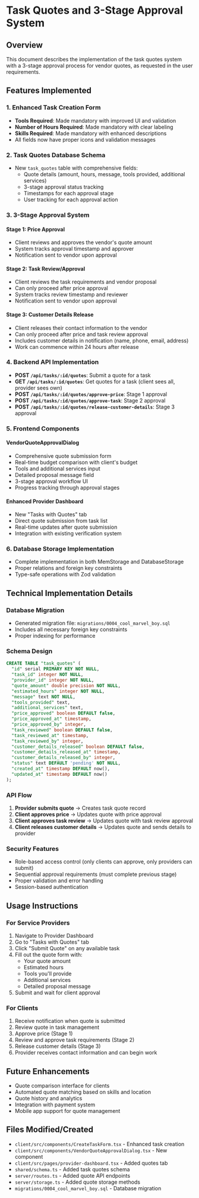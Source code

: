 # Task Quotes and 3-Stage Approval System

## Overview
This document describes the implementation of the task quotes system with a 3-stage approval process for vendor quotes, as requested in the user requirements.

## Features Implemented

### 1. Enhanced Task Creation Form
- **Tools Required**: Made mandatory with improved UI and validation
- **Number of Hours Required**: Made mandatory with clear labeling
- **Skills Required**: Made mandatory with enhanced descriptions
- All fields now have proper icons and validation messages

### 2. Task Quotes Database Schema
- New `task_quotes` table with comprehensive fields:
  - Quote details (amount, hours, message, tools provided, additional services)
  - 3-stage approval status tracking
  - Timestamps for each approval stage
  - User tracking for each approval action

### 3. 3-Stage Approval System

#### Stage 1: Price Approval
- Client reviews and approves the vendor's quote amount
- System tracks approval timestamp and approver
- Notification sent to vendor upon approval

#### Stage 2: Task Review/Approval
- Client reviews the task requirements and vendor proposal
- Can only proceed after price approval
- System tracks review timestamp and reviewer
- Notification sent to vendor upon approval

#### Stage 3: Customer Details Release
- Client releases their contact information to the vendor
- Can only proceed after price and task review approval
- Includes customer details in notification (name, phone, email, address)
- Work can commence within 24 hours after release

### 4. Backend API Implementation
- **POST `/api/tasks/:id/quotes`**: Submit a quote for a task
- **GET `/api/tasks/:id/quotes`**: Get quotes for a task (client sees all, provider sees own)
- **POST `/api/tasks/:id/quotes/approve-price`**: Stage 1 approval
- **POST `/api/tasks/:id/quotes/approve-task`**: Stage 2 approval
- **POST `/api/tasks/:id/quotes/release-customer-details`**: Stage 3 approval

### 5. Frontend Components

#### VendorQuoteApprovalDialog
- Comprehensive quote submission form
- Real-time budget comparison with client's budget
- Tools and additional services input
- Detailed proposal message field
- 3-stage approval workflow UI
- Progress tracking through approval stages

#### Enhanced Provider Dashboard
- New "Tasks with Quotes" tab
- Direct quote submission from task list
- Real-time updates after quote submission
- Integration with existing verification system

### 6. Database Storage Implementation
- Complete implementation in both MemStorage and DatabaseStorage
- Proper relations and foreign key constraints
- Type-safe operations with Zod validation

## Technical Implementation Details

### Database Migration
- Generated migration file: `migrations/0004_cool_marvel_boy.sql`
- Includes all necessary foreign key constraints
- Proper indexing for performance

### Schema Design
```sql
CREATE TABLE "task_quotes" (
  "id" serial PRIMARY KEY NOT NULL,
  "task_id" integer NOT NULL,
  "provider_id" integer NOT NULL,
  "quote_amount" double precision NOT NULL,
  "estimated_hours" integer NOT NULL,
  "message" text NOT NULL,
  "tools_provided" text,
  "additional_services" text,
  "price_approved" boolean DEFAULT false,
  "price_approved_at" timestamp,
  "price_approved_by" integer,
  "task_reviewed" boolean DEFAULT false,
  "task_reviewed_at" timestamp,
  "task_reviewed_by" integer,
  "customer_details_released" boolean DEFAULT false,
  "customer_details_released_at" timestamp,
  "customer_details_released_by" integer,
  "status" text DEFAULT 'pending' NOT NULL,
  "created_at" timestamp DEFAULT now(),
  "updated_at" timestamp DEFAULT now()
);
```

### API Flow
1. **Provider submits quote** → Creates task quote record
2. **Client approves price** → Updates quote with price approval
3. **Client approves task review** → Updates quote with task review approval
4. **Client releases customer details** → Updates quote and sends details to provider

### Security Features
- Role-based access control (only clients can approve, only providers can submit)
- Sequential approval requirements (must complete previous stage)
- Proper validation and error handling
- Session-based authentication

## Usage Instructions

### For Service Providers
1. Navigate to Provider Dashboard
2. Go to "Tasks with Quotes" tab
3. Click "Submit Quote" on any available task
4. Fill out the quote form with:
   - Your quote amount
   - Estimated hours
   - Tools you'll provide
   - Additional services
   - Detailed proposal message
5. Submit and wait for client approval

### For Clients
1. Receive notification when quote is submitted
2. Review quote in task management
3. Approve price (Stage 1)
4. Review and approve task requirements (Stage 2)
5. Release customer details (Stage 3)
6. Provider receives contact information and can begin work

## Future Enhancements
- Quote comparison interface for clients
- Automated quote matching based on skills and location
- Quote history and analytics
- Integration with payment system
- Mobile app support for quote management

## Files Modified/Created
- `client/src/components/CreateTaskForm.tsx` - Enhanced task creation
- `client/src/components/VendorQuoteApprovalDialog.tsx` - New component
- `client/src/pages/provider-dashboard.tsx` - Added quotes tab
- `shared/schema.ts` - Added task quotes schema
- `server/routes.ts` - Added quote API endpoints
- `server/storage.ts` - Added quote storage methods
- `migrations/0004_cool_marvel_boy.sql` - Database migration 